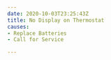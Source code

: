 ```yaml
---
date: 2020-10-03T23:25:43Z
title: No Display on Thermostat
causes:
- Replace Batteries
- Call for Service

---
```

